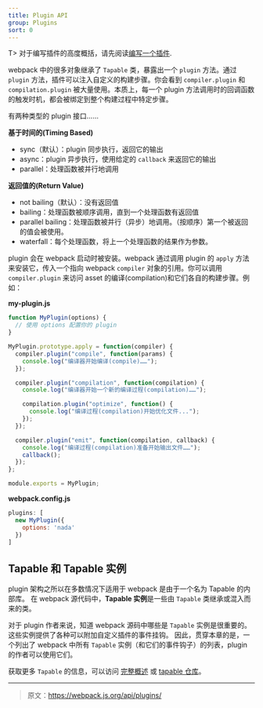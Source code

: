 ```yaml
---
title: Plugin API
group: Plugins
sort: 0
---
```


T> 对于编写插件的高度概括，请先阅读[编写一个插件](/contribute/writing-a-plugin).

webpack 中的很多对象继承了 `Tapable` 类，暴露出一个 `plugin` 方法。通过 `plugin` 方法，插件可以注入自定义的构建步骤。你会看到 `compiler.plugin` 和 `compilation.plugin` 被大量使用。本质上，每一个 plugin 方法调用时的回调函数的触发时机，都会被绑定到整个构建过程中特定步骤。

有两种类型的 plugin 接口……

__基于时间的(Timing Based)__

- sync（默认）：plugin 同步执行，返回它的输出
- async：plugin 异步执行，使用给定的 `callback` 来返回它的输出
- parallel：处理函数被并行地调用

__返回值的(Return Value)__

- not bailing（默认）：没有返回值
- bailing：处理函数被顺序调用，直到一个处理函数有返回值
- parallel bailing：处理函数被并行（异步）地调用。（按顺序）第一个被返回的值会被使用。
- waterfall：每个处理函数，将上一个处理函数的结果作为参数。

plugin 会在 webpack 启动时被安装。webpack 通过调用 plugin 的 `apply` 方法来安装它，传入一个指向 webpack `compiler` 对象的引用。你可以调用 `compiler.plugin` 来访问 asset 的编译(compilation)和它们各自的构建步骤。例如：

__my-plugin.js__

``` js
function MyPlugin(options) {
  // 使用 options 配置你的 plugin
}

MyPlugin.prototype.apply = function(compiler) {
  compiler.plugin("compile", function(params) {
    console.log("编译器开始编译(compile)……");
  });

  compiler.plugin("compilation", function(compilation) {
    console.log("编译器开始一个新的编译过程(compilation)……");

    compilation.plugin("optimize", function() {
      console.log("编译过程(compilation)开始优化文件...");
    });
  });

  compiler.plugin("emit", function(compilation, callback) {
    console.log("编译过程(compilation)准备开始输出文件……");
    callback();
  });
};

module.exports = MyPlugin;
```

__webpack.config.js__

``` js
plugins: [
  new MyPlugin({
    options: 'nada'
  })
]
```


## Tapable 和 Tapable 实例

plugin 架构之所以在多数情况下适用于 webpack 是由于一个名为 Tapable 的内部库。
在 webpack 源代码中，**Tapable 实例**是一些由 `Tapable` 类继承或混入而来的类。

对于 plugin 作者来说，知道 webpack 源码中哪些是 `Tapable` 实例是很重要的。这些实例提供了各种可以附加自定义插件的事件挂钩。
因此，贯穿本章的是，一个列出了 webpack 中所有 `Tapable` 实例（和它们的事件钩子）的列表，plugin 的作者可以使用它们。

获取更多 `Tapable` 的信息，可以访问 [完整概述](/api/tapable) 或 [tapable 仓库](https://github.com/webpack/tapable)。

***

> 原文：https://webpack.js.org/api/plugins/
